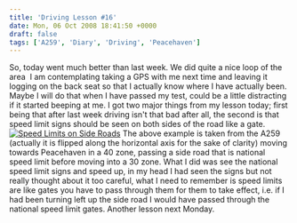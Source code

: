 ```yaml
---
title: 'Driving Lesson #16'
date: Mon, 06 Oct 2008 18:41:50 +0000
draft: false
tags: ['A259', 'Diary', 'Driving', 'Peacehaven']
---
```


So, today went much better than last week. We did quite a nice loop of the area  I am contemplating taking a GPS with me next time and leaving it logging on the back seat so that I actually know where I have actually been. Maybe I will do that when I have passed my test, could be a little distracting if it started beeping at me. I got two major things from my lesson today; first being that after last week driving isn't that bad after all, the second is that speed limit signs should be seen on both sides of the road like a gate. [![](/uploads/2008/10/speedlimitsonsideroads-300x161.png "Speed Limits on Side Roads")](/uploads/2008/10/speedlimitsonsideroads.png) The above example is taken from the A259 (actually it is flipped along the horizontal axis for the sake of clarity) moving towards Peacehaven in a 40 zone, passing a side road that is national speed limit before moving into a 30 zone. What I did was see the national speed limit signs and speed up, in my head I had seen the signs but not really thought about it too careful, what I need to remember is speed limits are like gates you have to pass through them for them to take effect, i.e. if I had been turning left up the side road I would have passed through the national speed limit gates. Another lesson next Monday.